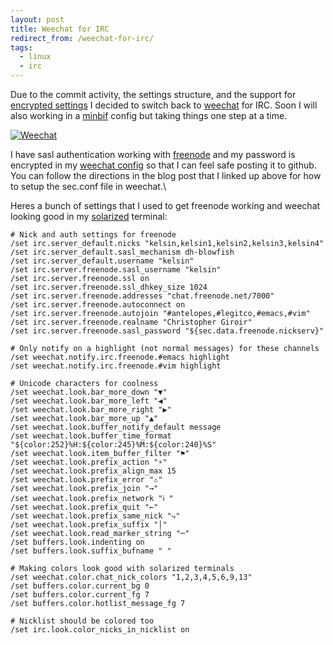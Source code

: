 ```yaml
---
layout: post
title: Weechat for IRC
redirect_from: /weechat-for-irc/
tags:
  - linux
  - irc
---
```


Due to the commit activity, the settings structure, and the support for
[encrypted settings](http://dev.weechat.org/post/2013/08/04/Secured-data) I
decided to switch back to [weechat](http://www.weechat.org/) for IRC. Soon I
will also working in a [minbif](https://symlink.me/projects/minbif/wiki/) config
but taking things one step at a time.

[![Weechat](http://kelsin.smugmug.com/Blog/i-BXp9mhJ/0/Th/weechat-Th.png "Weechat")](http://kelsin.smugmug.com/Blog/i-BXp9mhJ/0/L/weechat-L.png)

I have sasl authentication working with [freenode](http://freenode.net/) and my
password is encrypted in my
[weechat config](https://github.com/Kelsin/configs/tree/master/.weechat) so that
I can feel safe posting it to github. You can follow the directions in the blog
post that I linked up above for how to setup the sec.conf file in weechat.\

Heres a bunch of settings that I used to get freenode working and weechat
looking good in my [solarized](http://ethanschoonover.com/solarized) terminal:

```
# Nick and auth settings for freenode
/set irc.server_default.nicks "kelsin,kelsin1,kelsin2,kelsin3,kelsin4"
/set irc.server_default.sasl_mechanism dh-blowfish
/set irc.server_default.username "kelsin"
/set irc.server.freenode.sasl_username "kelsin"
/set irc.server.freenode.ssl on
/set irc.server.freenode.ssl_dhkey_size 1024
/set irc.server.freenode.addresses "chat.freenode.net/7000"
/set irc.server.freenode.autoconnect on
/set irc.server.freenode.autojoin "#antelopes,#legitco,#emacs,#vim"
/set irc.server.freenode.realname "Christopher Giroir"
/set irc.server.freenode.sasl_password "${sec.data.freenode.nickserv}"

# Only notify on a highlight (not normal messages) for these channels
/set weechat.notify.irc.freenode.#emacs highlight
/set weechat.notify.irc.freenode.#vim highlight

# Unicode characters for coolness
/set weechat.look.bar_more_down "▼"
/set weechat.look.bar_more_left "◀"
/set weechat.look.bar_more_right "▶"
/set weechat.look.bar_more_up "▲"
/set weechat.look.buffer_notify_default message
/set weechat.look.buffer_time_format "${color:252}%H:${color:245}%M:${color:240}%S"
/set weechat.look.item_buffer_filter "⚑"
/set weechat.look.prefix_action "⚡"
/set weechat.look.prefix_align_max 15
/set weechat.look.prefix_error "⚠"
/set weechat.look.prefix_join "→"
/set weechat.look.prefix_network "ℹ "
/set weechat.look.prefix_quit "←"
/set weechat.look.prefix_same_nick "⤷"
/set weechat.look.prefix_suffix "│"
/set weechat.look.read_marker_string "─"
/set buffers.look.indenting on
/set buffers.look.suffix_bufname " "

# Making colors look good with solarized terminals
/set weechat.color.chat_nick_colors "1,2,3,4,5,6,9,13"
/set buffers.color.current_bg 0
/set buffers.color.current_fg 7
/set buffers.color.hotlist_message_fg 7

# Nicklist should be colored too
/set irc.look.color_nicks_in_nicklist on
```
